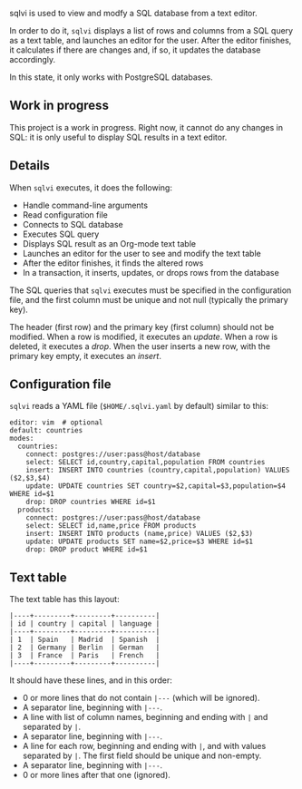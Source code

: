 sqlvi is used to view and modfy a SQL database from a text editor.

In order to do it, `sqlvi` displays a list of rows and columns from
a SQL query as a text table, and launches an editor for the user.
After the editor finishes, it calculates if there are changes and, if so,
it updates the database accordingly.

In this state, it only works with PostgreSQL databases.

## Work in progress

This project is a work in progress.  Right now, it cannot do any changes in SQL:
it is only useful to display SQL results in a text editor.

## Details

When `sqlvi` executes, it does the following:
- Handle command-line arguments
- Read configuration file
- Connects to SQL database
- Executes SQL query
- Displays SQL result as an Org-mode text table
- Launches an editor for the user to see and modify the text table
- After the editor finishes, it finds the altered rows
- In a transaction, it inserts, updates, or drops rows from the database

The SQL queries that `sqlvi` executes must be specified in the configuration file,
and the first column must be unique and not null (typically the primary key).

The header (first row) and the primary key (first column) should not be modified.
When a row is modified, it executes an *update*.
When a row is deleted, it executes a *drop*.
When the user inserts a new row, with the primary key empty, it executes an *insert*.

## Configuration file

`sqlvi` reads a YAML file (`$HOME/.sqlvi.yaml` by default) similar to this:

    editor: vim  # optional
    default: countries
    modes:
      countries:
        connect: postgres://user:pass@host/database
        select: SELECT id,country,capital,population FROM countries
        insert: INSERT INTO countries (country,capital,population) VALUES ($2,$3,$4)
        update: UPDATE countries SET country=$2,capital=$3,population=$4 WHERE id=$1
        drop: DROP countries WHERE id=$1
      products:
        connect: postgres://user:pass@host/database
        select: SELECT id,name,price FROM products
        insert: INSERT INTO products (name,price) VALUES ($2,$3)
        update: UPDATE products SET name=$2,price=$3 WHERE id=$1
        drop: DROP product WHERE id=$1

## Text table

The text table has this layout:

    |----+---------+---------+----------|
    | id | country | capital | language |
    |----+---------+---------+----------|
    | 1  | Spain   | Madrid  | Spanish  |
    | 2  | Germany | Berlin  | German   |
    | 3  | France  | Paris   | French   |
    |----+---------+---------+----------|

It should have these lines, and in this order:
- 0 or more lines that do not contain `|---` (which will be ignored).
- A separator line, beginning with `|---`.
- A line with list of column names, beginning and ending with `|` and separated by `|`.
- A separator line, beginning with `|---`.
- A line for each row, beginning and ending with `|`, and with values separated by `|`.
  The first field should be unique and non-empty.
- A separator line, beginning with `|---`.
- 0 or more lines after that one (ignored).
